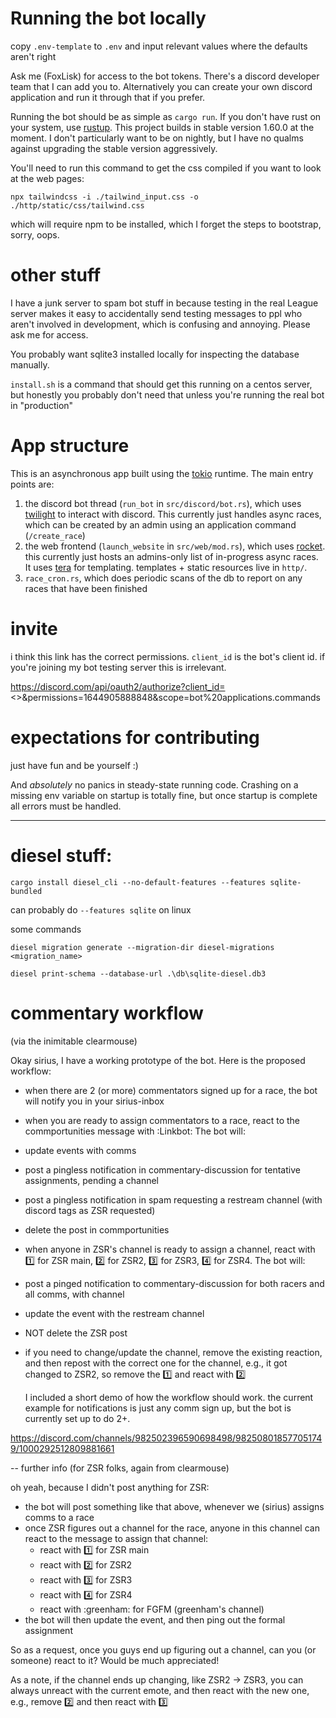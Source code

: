 # Running the bot locally

copy `.env-template` to `.env` and input relevant values where the defaults aren't right

Ask me (FoxLisk) for access to the bot tokens. There's a discord developer team that I can add you to. Alternatively
you can create your own discord application and run it through that if you prefer.

Running the bot should be as simple as `cargo run`. If you don't have rust on your system, use
[rustup](https://rustup.rs/). This project builds in stable version 1.60.0 at the moment. I don't particularly want
to be on nightly, but I have no qualms against upgrading the stable version aggressively.

You'll need to run this command to get the css compiled if you want to look at the web pages:

    npx tailwindcss -i ./tailwind_input.css -o ./http/static/css/tailwind.css

which will require npm to be installed, which I forget the steps to bootstrap, sorry, oops.

# other stuff

I have a junk server to spam bot stuff in because testing in the real League server makes it easy to
accidentally send testing messages to ppl who aren't involved in development, which is confusing and annoying.
Please ask me for access.

You probably want sqlite3 installed locally for inspecting the database manually.

`install.sh` is a command that should get this running on a centos server, but honestly you probably don't need that
unless you're running the real bot in "production"

# App structure

This is an asynchronous app built using the [tokio](https://docs.rs/tokio/latest/tokio/) runtime. The main entry
points are:

   1. the discord bot thread (`run_bot` in `src/discord/bot.rs`), which uses [twilight](https://twilight.rs/) to interact with discord. This currently
      just handles async races, which can be created by an admin using an application command (`/create_race`)
   2. the web frontend (`launch_website` in `src/web/mod.rs`), which uses [rocket](https://rocket.rs/). this currently just hosts an admins-only list of
      in-progress async races. It uses [tera](https://tera.netlify.app/docs/) for templating. templates + static
      resources live in `http/`.
   3. `race_cron.rs`, which does periodic scans of the db to report on any races that have been finished

# invite

i think this link has the correct permissions. `client_id` is the bot's client id. if you're joining my bot testing
server this is irrelevant.

https://discord.com/api/oauth2/authorize?client_id=<>&permissions=1644905888848&scope=bot%20applications.commands

# expectations for contributing

just have fun and be yourself :)

And _absolutely_ no panics in steady-state running code. Crashing on a missing env variable on startup is totally fine,
but once startup is complete all errors must be handled.

------------

# diesel stuff:

`cargo install diesel_cli --no-default-features --features sqlite-bundled`

can probably do `--features sqlite` on linux

some commands
```
diesel migration generate --migration-dir diesel-migrations <migration_name>

diesel print-schema --database-url .\db\sqlite-diesel.db3
```

# commentary workflow

(via the inimitable clearmouse)

Okay sirius, I have a working prototype of the bot. Here is the proposed workflow:
- when there are 2 (or more) commentators signed up for a race, the bot will notify you in your sirius-inbox
- when you are ready to assign commentators to a race, react to the commportunities message with
:Linkbot: The bot will:
- update events with comms
- post a pingless notification in commentary-discussion for tentative assignments, pending a channel
- post a pingless notification in spam requesting a restream channel (with discord tags as ZSR requested)
- delete the post in commportunities
- when anyone in ZSR's channel is ready to assign a channel,
react with 1️⃣ for ZSR main, 2️⃣  for ZSR2, 3️⃣ for ZSR3, 4️⃣  for ZSR4. The bot will:
- post a pinged notification to commentary-discussion for both racers and all comms, with channel
- update the event with the restream channel
- NOT delete the ZSR post
- if you need to change/update the channel, remove the existing reaction, and then
repost with the correct one for the channel, e.g., it got changed to ZSR2,
so remove the 1️⃣ and react with 2️⃣

    I included a short demo of how the workflow should work. the current example for notifications is just any comm sign up, but the bot is currently set up to do 2+.

https://discord.com/channels/982502396590698498/982508018577051749/1000292512809881661

-- further info (for ZSR folks, again from clearmouse)

oh yeah, because I didn't post anything for ZSR:
- the bot will post something like that above, whenever we (sirius) assigns comms to a race
- once ZSR figures out a channel for the race, anyone in this channel can react to the message 
  to assign that channel:
    - react with 1️⃣  for ZSR main
    - react with 2️⃣  for ZSR2
    - react with 3️⃣  for ZSR3
    - react with 4️⃣  for ZSR4
    - react with :greenham: for FGFM (greenham's channel)
- the bot will then update the event, and then ping out the formal assignment

So as a request, once you guys end up figuring out a channel, can you (or someone) react to it? Would be much appreciated!

As a note, if the channel ends up changing, like ZSR2 -> ZSR3, you can always unreact with the current emote, and then 
react with the new one, e.g., remove 2️⃣  and then react with 3️⃣ 